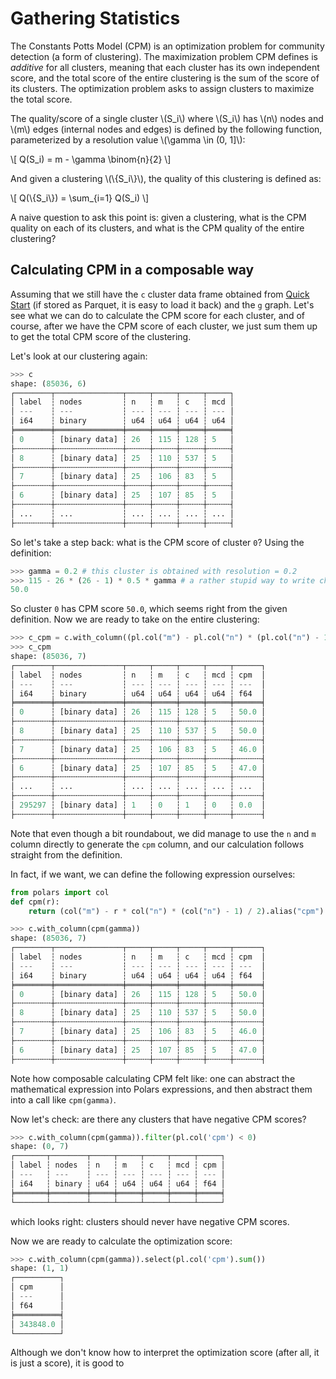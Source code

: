 # Gathering Statistics

The Constants Potts Model (CPM) is an optimization problem for community detection (a form of clustering).
The maximization problem CPM defines is *additive* for all clusters, meaning that
each cluster has its own independent score, and the total score of the entire clustering
is the sum of the score of its clusters. The optimization problem asks to assign clusters
to maximize the total score.

The quality/score of a single cluster \\(S_i\\) where \\(S_i\\) has \\(n\\) nodes and \\(m\\)
edges (internal nodes and edges) is defined by the following function, parameterized
by a resolution value \\(\gamma \in (0, 1]\\):

\\[
    Q(S_i) = m - \gamma \binom{n}{2}
\\]

And given a clustering \\(\\{S_i\\}\\), the quality of this clustering is defined as:

\\[
    Q(\\{S_i\\}) = \sum_{i=1} Q(S_i)
\\]

A naive question to ask this point is: given a clustering, what is the CPM quality on each of its clusters,
and what is the CPM quality of the entire clustering?

## Calculating CPM in a composable way

Assuming that we still have the `c` cluster data frame obtained from [Quick Start](./quick_start.md) (if stored as Parquet,
it is easy to load it back) and the `g` graph. Let's see what we can do to calculate the CPM score for each cluster,
and of course, after we have the CPM score of each cluster, we just sum them up to get the total CPM score of the clustering.

Let's look at our clustering again:

```python
>>> c
shape: (85036, 6)
┌────────┬───────────────┬─────┬─────┬─────┬─────┐
│ label  ┆ nodes         ┆ n   ┆ m   ┆ c   ┆ mcd │
│ ---    ┆ ---           ┆ --- ┆ --- ┆ --- ┆ --- │
│ i64    ┆ binary        ┆ u64 ┆ u64 ┆ u64 ┆ u64 │
╞════════╪═══════════════╪═════╪═════╪═════╪═════╡
│ 0      ┆ [binary data] ┆ 26  ┆ 115 ┆ 128 ┆ 5   │
├╌╌╌╌╌╌╌╌┼╌╌╌╌╌╌╌╌╌╌╌╌╌╌╌┼╌╌╌╌╌┼╌╌╌╌╌┼╌╌╌╌╌┼╌╌╌╌╌┤
│ 8      ┆ [binary data] ┆ 25  ┆ 110 ┆ 537 ┆ 5   │
├╌╌╌╌╌╌╌╌┼╌╌╌╌╌╌╌╌╌╌╌╌╌╌╌┼╌╌╌╌╌┼╌╌╌╌╌┼╌╌╌╌╌┼╌╌╌╌╌┤
│ 7      ┆ [binary data] ┆ 25  ┆ 106 ┆ 83  ┆ 5   │
├╌╌╌╌╌╌╌╌┼╌╌╌╌╌╌╌╌╌╌╌╌╌╌╌┼╌╌╌╌╌┼╌╌╌╌╌┼╌╌╌╌╌┼╌╌╌╌╌┤
│ 6      ┆ [binary data] ┆ 25  ┆ 107 ┆ 85  ┆ 5   │
├╌╌╌╌╌╌╌╌┼╌╌╌╌╌╌╌╌╌╌╌╌╌╌╌┼╌╌╌╌╌┼╌╌╌╌╌┼╌╌╌╌╌┼╌╌╌╌╌┤
│ ...    ┆ ...           ┆ ... ┆ ... ┆ ... ┆ ... │
├╌╌╌╌╌╌╌╌┼╌╌╌╌╌╌╌╌╌╌╌╌╌╌╌┼╌╌╌╌╌┼╌╌╌╌╌┼╌╌╌╌╌┼╌╌╌╌╌┤
```

So let's take a step back: what is the CPM score of cluster `0`? Using the definition:

```python
>>> gamma = 0.2 # this cluster is obtained with resolution = 0.2
>>> 115 - 26 * (26 - 1) * 0.5 * gamma # a rather stupid way to write choose2
50.0
```

So cluster `0` has CPM score `50.0`, which seems right from the given definition. Now we are ready to take on the entire clustering:
```python
>>> c_cpm = c.with_column((pl.col("m") - pl.col("n") * (pl.col("n") - 1) * 0.5 * gamma).alias("cpm"))
>>> c_cpm
shape: (85036, 7)
┌────────┬───────────────┬─────┬─────┬─────┬─────┬──────┐
│ label  ┆ nodes         ┆ n   ┆ m   ┆ c   ┆ mcd ┆ cpm  │
│ ---    ┆ ---           ┆ --- ┆ --- ┆ --- ┆ --- ┆ ---  │
│ i64    ┆ binary        ┆ u64 ┆ u64 ┆ u64 ┆ u64 ┆ f64  │
╞════════╪═══════════════╪═════╪═════╪═════╪═════╪══════╡
│ 0      ┆ [binary data] ┆ 26  ┆ 115 ┆ 128 ┆ 5   ┆ 50.0 │
├╌╌╌╌╌╌╌╌┼╌╌╌╌╌╌╌╌╌╌╌╌╌╌╌┼╌╌╌╌╌┼╌╌╌╌╌┼╌╌╌╌╌┼╌╌╌╌╌┼╌╌╌╌╌╌┤
│ 8      ┆ [binary data] ┆ 25  ┆ 110 ┆ 537 ┆ 5   ┆ 50.0 │
├╌╌╌╌╌╌╌╌┼╌╌╌╌╌╌╌╌╌╌╌╌╌╌╌┼╌╌╌╌╌┼╌╌╌╌╌┼╌╌╌╌╌┼╌╌╌╌╌┼╌╌╌╌╌╌┤
│ 7      ┆ [binary data] ┆ 25  ┆ 106 ┆ 83  ┆ 5   ┆ 46.0 │
├╌╌╌╌╌╌╌╌┼╌╌╌╌╌╌╌╌╌╌╌╌╌╌╌┼╌╌╌╌╌┼╌╌╌╌╌┼╌╌╌╌╌┼╌╌╌╌╌┼╌╌╌╌╌╌┤
│ 6      ┆ [binary data] ┆ 25  ┆ 107 ┆ 85  ┆ 5   ┆ 47.0 │
├╌╌╌╌╌╌╌╌┼╌╌╌╌╌╌╌╌╌╌╌╌╌╌╌┼╌╌╌╌╌┼╌╌╌╌╌┼╌╌╌╌╌┼╌╌╌╌╌┼╌╌╌╌╌╌┤
│ ...    ┆ ...           ┆ ... ┆ ... ┆ ... ┆ ... ┆ ...  │
├╌╌╌╌╌╌╌╌┼╌╌╌╌╌╌╌╌╌╌╌╌╌╌╌┼╌╌╌╌╌┼╌╌╌╌╌┼╌╌╌╌╌┼╌╌╌╌╌┼╌╌╌╌╌╌┤
│ 295297 ┆ [binary data] ┆ 1   ┆ 0   ┆ 1   ┆ 0   ┆ 0.0  │
├╌╌╌╌╌╌╌╌┼╌╌╌╌╌╌╌╌╌╌╌╌╌╌╌┼╌╌╌╌╌┼╌╌╌╌╌┼╌╌╌╌╌┼╌╌╌╌╌┼╌╌╌╌╌╌┤
```

Note that even though a bit roundabout, we did manage to use the `n` and `m` column directly
to generate the `cpm` column, and our calculation follows straight from the definition.

In fact, if we want, we can define the following expression ourselves:

```python
from polars import col
def cpm(r):
    return (col("m") - r * col("n") * (col("n") - 1) / 2).alias("cpm")
```

```python
>>> c.with_column(cpm(gamma))
shape: (85036, 7)
┌────────┬───────────────┬─────┬─────┬─────┬─────┬──────┐
│ label  ┆ nodes         ┆ n   ┆ m   ┆ c   ┆ mcd ┆ cpm  │
│ ---    ┆ ---           ┆ --- ┆ --- ┆ --- ┆ --- ┆ ---  │
│ i64    ┆ binary        ┆ u64 ┆ u64 ┆ u64 ┆ u64 ┆ f64  │
╞════════╪═══════════════╪═════╪═════╪═════╪═════╪══════╡
│ 0      ┆ [binary data] ┆ 26  ┆ 115 ┆ 128 ┆ 5   ┆ 50.0 │
├╌╌╌╌╌╌╌╌┼╌╌╌╌╌╌╌╌╌╌╌╌╌╌╌┼╌╌╌╌╌┼╌╌╌╌╌┼╌╌╌╌╌┼╌╌╌╌╌┼╌╌╌╌╌╌┤
│ 8      ┆ [binary data] ┆ 25  ┆ 110 ┆ 537 ┆ 5   ┆ 50.0 │
├╌╌╌╌╌╌╌╌┼╌╌╌╌╌╌╌╌╌╌╌╌╌╌╌┼╌╌╌╌╌┼╌╌╌╌╌┼╌╌╌╌╌┼╌╌╌╌╌┼╌╌╌╌╌╌┤
│ 7      ┆ [binary data] ┆ 25  ┆ 106 ┆ 83  ┆ 5   ┆ 46.0 │
├╌╌╌╌╌╌╌╌┼╌╌╌╌╌╌╌╌╌╌╌╌╌╌╌┼╌╌╌╌╌┼╌╌╌╌╌┼╌╌╌╌╌┼╌╌╌╌╌┼╌╌╌╌╌╌┤
│ 6      ┆ [binary data] ┆ 25  ┆ 107 ┆ 85  ┆ 5   ┆ 47.0 │
├╌╌╌╌╌╌╌╌┼╌╌╌╌╌╌╌╌╌╌╌╌╌╌╌┼╌╌╌╌╌┼╌╌╌╌╌┼╌╌╌╌╌┼╌╌╌╌╌┼╌╌╌╌╌╌┤
```

Note how composable calculating CPM felt like: one can abstract the mathematical
expression into Polars expressions, and then abstract them into a call like `cpm(gamma)`.

Now let's check: are there any clusters that have negative CPM scores?

```python
>>> c.with_column(cpm(gamma)).filter(pl.col('cpm') < 0)
shape: (0, 7)
┌───────┬────────┬─────┬─────┬─────┬─────┬─────┐
│ label ┆ nodes  ┆ n   ┆ m   ┆ c   ┆ mcd ┆ cpm │
│ ---   ┆ ---    ┆ --- ┆ --- ┆ --- ┆ --- ┆ --- │
│ i64   ┆ binary ┆ u64 ┆ u64 ┆ u64 ┆ u64 ┆ f64 │
╞═══════╪════════╪═════╪═════╪═════╪═════╪═════╡
└───────┴────────┴─────┴─────┴─────┴─────┴─────┘
```

which looks right: clusters should never have negative CPM scores.

Now we are ready to calculate the optimization score:

```python
>>> c.with_column(cpm(gamma)).select(pl.col('cpm').sum())
shape: (1, 1)
┌──────────┐
│ cpm      │
│ ---      │
│ f64      │
╞══════════╡
│ 343848.0 │
└──────────┘
```

Although we don't know how to interpret the optimization score (after all, it is just a score), it is good to
